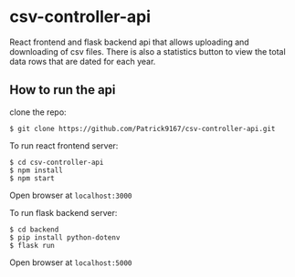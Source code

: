 # csv-controller-api
React frontend and flask backend api that allows uploading and downloading of csv files.
There is also a statistics button to view the total data rows that are dated for each year.

## How to run the api

clone the repo:
```
$ git clone https://github.com/Patrick9167/csv-controller-api.git
```

To run react frontend server:
```
$ cd csv-controller-api
$ npm install
$ npm start
```

Open browser at ```localhost:3000```

To run flask backend server:
```
$ cd backend
$ pip install python-dotenv
$ flask run
```

Open browser at ```localhost:5000```
